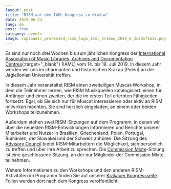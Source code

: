 ```yaml
---
layout: post
title: "RISM auf dem IAML Kongress in Krakau"
date: 2019-06-24
lang: de
post: true
category: events
image: /uploads/_processed_/csm_logo_iaml_krakow_2019_0_3c2a5f1638.png
---
```



Es sind nur noch drei Wochen bis zum jährlichen Kongress der [International Association of Music Libraries, Archives and Documentation Centres](https://www.iaml.info/congresses/2019-krakow){:target="_blank"} (IAML) vom 14. bis 19. Juli 2019. In diesem Jahr werden wir uns im charmanten und historischen Krakau (Polen) an der Jagiellonian Universität treffen.

In diesem Jahr veranstaltet RISM einen zweiteiligen Muscat-Workshop, in dem die Teilnehmer lernen, wie RISM Musikquellen katalogisiert: einen für Anfänger und einen zweiten, der die im ersten Teil erlernten Fähigkeiten fortsetzt. Egal, ob Sie sich nur für Muscat interessieren oder aktiv an RISM mitwirken möchten, Sie sind herzlich eingeladen, an einem oder beiden Workshops teilzunehmen.

Außerdem stehen zwei RISM-Sitzungen auf dem Programm, in denen wir über die neuesten RISM-Entwicklungen informieren und Berichte unserer Mitarbeiter und Nutzer in Brasilien, Griechenland, Polen, Portugal, Rumänien, der Slowakei und der Schweiz anhören. Die Sitzung des [Advisory Council](/de/unternehmen/internationale-partner.html "Opens internal link in current window") bietet RISM-Mitarbeitern die Möglichkeit, sich persönlich zu treffen und über ihre Arbeit zu sprechen. Die [Commission Mixte](/de/unternehmen/verein-internationales-quellenlexikon-der-musik.html "Opens internal link in current window")-Sitzung ist eine geschlossene Sitzung, an der nur Mitglieder der Commission Mixte teilnehmen.

Weitere Informationen zu den Workshops und den anderen RISM-Aktivitäten im Programm finden Sie auf unserer [Krakauer Kongressseite](/de/publikationen/iaml-konferenzen/2019.html "Opens internal link in current window"). Folien werden dort nach dem Kongress veröffentlicht.



<script type="text/javascript">var switchTo5x=true;</script><script type="text/javascript" src="http://w.sharethis.com/button/buttons.js"></script><script type="text/javascript">stLight.options({publisher: "9b601438-1ce1-49d8-bfd7-9cff5df54c17", doNotHash: false, doNotCopy: false, hashAddressBar: false});</script>